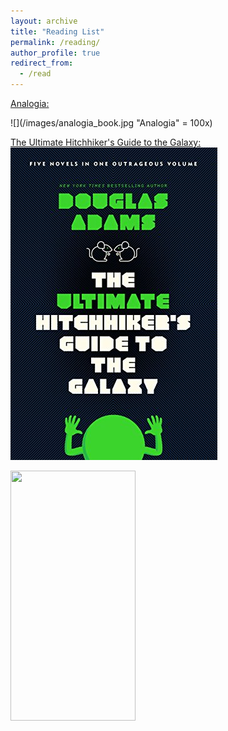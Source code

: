 ```yaml
---
layout: archive
title: "Reading List"
permalink: /reading/
author_profile: true
redirect_from:
  - /read
---
```


<!-- {% include base_path %} -->

[Analogia:](https://www.amazon.com/Analogia-Emergence-Technology-Programmable-Control-ebook/dp/B07Y73W2NG)

![](/images/analogia_book.jpg "Analogia" = 100x)

[The Ultimate Hitchhiker's Guide to the Galaxy:](https://www.amazon.com/Ultimate-Hitchhikers-Guide-Galaxy-Outrageous-ebook/dp/B0043M4ZH0/ref=sr_1_3?keywords=douglas+adams&qid=1649819676&s=digital-text&sprefix=douglas+a%2Cdigital-text%2C120&sr=1-3)
![The Ultimate Hitchhiker's Guide to the Galaxy](/images/hitchhikers_book.jpg "The Ultimate Hitchhiker's Guide to the Galaxy")

<img src="https://camo.githubusercontent.com/..." data-canonical-src="https://gyazo.com/eb5c5741b6a9a16c692170a41a49c858.png" width="200" height="400" />